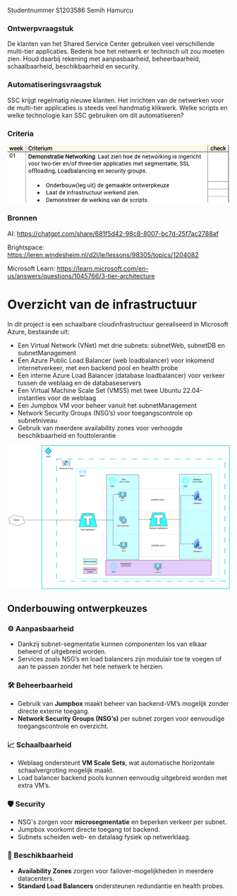 Studentnummer S1203586
Semih Hamurcu

### Ontwerpvraagstuk
De klanten van het Shared Service Center gebruiken veel verschillende multi-tier applicaties. Bedenk hoe het netwerk er technisch uit zou moeten zien. Houd daarbij rekening met aanpasbaarheid, beheerbaarheid, schaalbaarheid,
beschikbaarheid en security.
### Automatiseringsvraagstuk
SSC krijgt regelmatig nieuwe klanten.
Het inrichten van de netwerken voor de multi-tier applicaties is
steeds veel handmatig klikwerk. Welke scripts en welke
technologie kan SSC gebruiken om dit automatiseren?

### Criteria
![alt text](image-1.png)

### Bronnen
AI:
https://chatgpt.com/share/681f5d42-98c8-8007-bc7d-25f7ac2788af

Brightspace:
https://leren.windesheim.nl/d2l/le/lessons/98305/topics/1204082

Microsoft Learn:
https://learn.microsoft.com/en-us/answers/questions/1045766/3-tier-architecture


# Overzicht van de infrastructuur
In dit project is een schaalbare cloudinfrastructuur gerealiseerd in Microsoft Azure, bestaande uit:
* Een Virtual Network (VNet) met drie subnets: subnetWeb, subnetDB en subnetManagement
* Een Azure Public Load Balancer (web loadbalancer) voor inkomend internetverkeer, met een backend pool en health   probe
* Een interne Azure Load Balancer (database loadbalancer) voor verkeer tussen de weblaag en de databaseservers
* Een Virtual Machine Scale Set (VMSS) met twee Ubuntu 22.04-instanties voor de weblaag
* Een Jumpbox VM voor beheer vanuit het subnetManagement
* Network Security Groups (NSG’s) voor toegangscontrole op subnetniveau
* Gebruik van meerdere availability zones voor verhoogde beschikbaarheid en fouttolerantie

![alt text](image.png)

##  Onderbouwing ontwerpkeuzes

### ⚙️ Aanpasbaarheid
- Dankzij subnet-segmentatie kunnen componenten los van elkaar beheerd of uitgebreid worden.
- Services zoals NSG’s en load balancers zijn modulair toe te voegen of aan te passen zonder het hele netwerk te herzien.

### 🛠 Beheerbaarheid
- Gebruik van **Jumpbox** maakt beheer van backend-VM’s mogelijk zonder directe externe toegang.
- **Network Security Groups (NSG’s)** per subnet zorgen voor eenvoudige toegangscontrole en overzicht.

### 📈 Schaalbaarheid
- Weblaag ondersteunt **VM Scale Sets**, wat automatische horizontale schaalvergroting mogelijk maakt.
- Load balancer backend pools kunnen eenvoudig uitgebreid worden met extra VM’s.

### 🛡 Security
- NSG's zorgen voor **microsegmentatie** en beperken verkeer per subnet.
- Jumpbox voorkomt directe toegang tot backend.
- Subnets scheiden web- en datalaag fysiek op netwerklaag.

### 🔁 Beschikbaarheid
- **Availability Zones** zorgen voor failover-mogelijkheden in meerdere datacenters.
- **Standard Load Balancers** ondersteunen redundantie en health probes.


